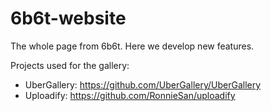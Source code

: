 # 6b6t-website
The whole page from 6b6t. Here we develop new features.

Projects used for the gallery:
* UberGallery: https://github.com/UberGallery/UberGallery
* Uploadify: https://github.com/RonnieSan/uploadify
